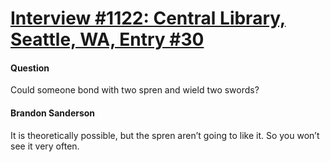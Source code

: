 # [Interview #1122: Central Library, Seattle, WA, Entry #30](https://www.theoryland.com/intvmain.php?i=1122#30)

#### Question

Could someone bond with two spren and wield two swords?

#### Brandon Sanderson

It is theoretically possible, but the spren aren’t going to like it. So you won’t see it very often.

